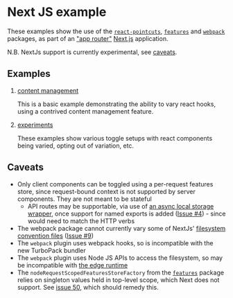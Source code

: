# Next JS example

These examples show the use of the [`react-pointcuts`](../../packages/react-pointcuts/docs/README.md), [`features`](../../packages/features/docs/README.md) and [`webpack`](../../packages/webpack/docs/README.md) packages, as part of an ["app router"](https://nextjs.org/docs/app) [Next.js](https://nextjs.org/) application.

N.B. NextJs support is currently experimental, see [caveats](#caveats).

## Examples

1. [content management](./src/app/fixtures/content-management/README.mdx)

   This is a basic example demonstrating the ability to vary react hooks, using a contrived content management feature.

2. [experiments](./src/app/fixtures/experiments/README.mdx)

   These examples show various toggle setups with react components being varied, opting out of variation, etc.

## Caveats

- Only client components can be toggled using a per-request features store, since request-bound context is not supported by server components.  They are not meant to be stateful
  - API routes may be supportable, via use of [an async local storage wrapper](https://github.com/rexfordessilfie/nextwrappers/tree/main/packages/async-local-storage), once support for named exports is added ([Issue #4](https://github.com/ASOS/web-toggle-point/issues/4)) - since would need to match the HTTP verbs
- The webpack package cannot currently vary some of NextJs' [filesystem convention files](https://nextjs.org/docs/pages/getting-started/project-structure#files-conventions) ([Issue #9](https://github.com/ASOS/web-toggle-point/issues/9))
- The `webpack` plugin uses webpack hooks, so is incompatible with the new TurboPack bundler
- The `webpack` plugin uses Node JS APIs to access the filesystem, so may be incompatible with [the edge runtime](https://nextjs.org/docs/app/api-reference/edge#unsupported-apis)
- The `nodeRequestScopedFeaturesStoreFactory` from the [`features`](../../packages/features/docs/README.md) package relies on singleton values held in top-level scope, which Next does not support. See [issue 50](https://github.com/ASOS/web-toggle-point/issues/50), which should remedy this.